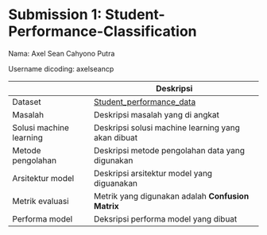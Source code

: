 # Submission 1: Student-Performance-Classification
Nama: Axel Sean Cahyono Putra

Username dicoding: axelseancp

| | Deskripsi |
| ----------- | ----------- |
| Dataset | [Student_performance_data](https://www.kaggle.com/datasets/rabieelkharoua/students-performance-dataset) |
| Masalah | Deskripsi masalah yang di angkat |
| Solusi machine learning | Deskripsi solusi machine learning yang akan dibuat |
| Metode pengolahan | Deskripsi metode pengolahan data yang digunakan |
| Arsitektur model | Deskripsi arsitektur model yang diguanakan |
| Metrik evaluasi | Metrik yang digunakan adalah **Confusion Matrix** |
| Performa model | Deksripsi performa model yang dibuat |
